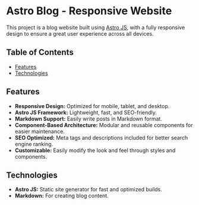 # Astro Blog - Responsive Website

This project is a blog website built using [Astro JS](https://astro.build/), with a fully responsive design to ensure a great user experience across all devices.

## Table of Contents

- [Features](#features)
- [Technologies](#technologies)

## Features

- **Responsive Design:** Optimized for mobile, tablet, and desktop.
- **Astro JS Framework:** Lightweight, fast, and SEO-friendly.
- **Markdown Support:** Easily write posts in Markdown format.
- **Component-Based Architecture:** Modular and reusable components for easier maintenance.
- **SEO Optimized:** Meta tags and descriptions included for better search engine ranking.
- **Customizable:** Easily modify the look and feel through styles and components.

## Technologies

- **Astro JS:** Static site generator for fast and optimized builds.
- **Markdown:** For creating blog content.
